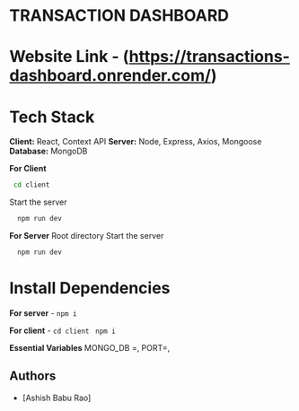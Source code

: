# TRANSACTION DASHBOARD

# Website Link - (https://transactions-dashboard.onrender.com/)


# Tech Stack 

**Client:** React, Context API
**Server:** Node, Express, Axios, Mongoose
**Database:** MongoDB


**For Client**
```bash
 cd client
```
Start the server
```bash
  npm run dev
```
**For Server**
 Root directory
Start the server
```bash
  npm run dev
```
# Install Dependencies

**For server** - `npm i`

**For client** - `cd client` ` npm i`

**Essential Variables**
MONGO_DB =,
PORT=,

## Authors
- [Ashish Babu Rao]


